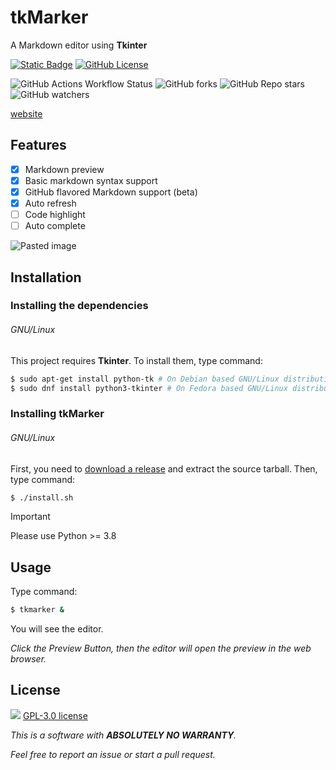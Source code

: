 # tkMarker

A Markdown editor using **Tkinter**

[![Static Badge](https://img.shields.io/badge/Download%20-%20tkMarker?style=for-the-badge&logo=github&labelColor=black&color=blue&link=https%3A%2F%2Fgithub.com%2FGordonZhang2024%2FtkMarker%2Freleases)](https://github.com/GordonZhang2024/tkMarker/releases)
[![GitHub License](https://img.shields.io/github/license/GordonZhang2024/tkMarker?style=for-the-badge&logo=gnu)](https://www.gnu.org/licenses/gpl-3.0.html)

![GitHub Actions Workflow Status](https://img.shields.io/github/actions/workflow/status/GordonZhang2024/tkMarker/python-app.yml)
![GitHub forks](https://img.shields.io/github/forks/GordonZhang2024/tkMarker)
![GitHub Repo stars](https://img.shields.io/github/stars/GordonZhang2024/tkMarker)
![GitHub watchers](https://img.shields.io/github/watchers/GordonZhang2024/tkMarker)

[website](https://gordonzhang.pythonanywhere.com/projects/tkMarker/)

## Features
- [x] Markdown preview
- [x] Basic markdown syntax support
- [x] GitHub flavored Markdown support (beta)
- [x] Auto refresh
- [ ] Code highlight
- [ ] Auto complete

![Pasted image](https://github.com/GordonZhang2024/tkMarker/assets/159539185/71b3aa10-13ff-4a52-b55a-87d84252094b)

## Installation
### Installing the dependencies
###### GNU/Linux
This project requires **Tkinter**.
To install them, type command:
```bash
$ sudo apt-get install python-tk # On Debian based GNU/Linux distributions
$ sudo dnf install python3-tkinter # On Fedora based GNU/Linux distributions
```
### Installing tkMarker
###### GNU/Linux
First, you need to [download a release](https://github.com/GordonZhang2024/tkMarker/releases) and extract the source tarball.
Then, type command:
```bash
$ ./install.sh
```
> [!IMPORTANT]
> Please use Python >= 3.8


## Usage
Type command:
```bash
$ tkmarker &
```
You will see the editor.

*Click the <keyboard>Preview</keyboard> Button, then the editor will open the preview in the web browser.*

## License
![](https://www.gnu.org/graphics/gplv3-or-later.png)
[GPL-3.0 license](https://www.gnu.org/licenses/gpl-3.0.html)



*This is a software with **ABSOLUTELY NO WARRANTY**.*

*Feel free to report an issue or start a pull request.*

